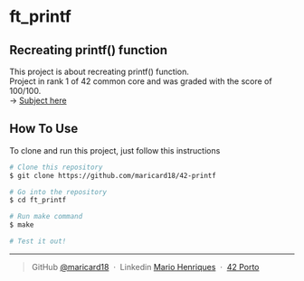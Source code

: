 # ft_printf

## Recreating printf() function

This project is about recreating printf() function. <br>
Project in rank 1 of 42 common core and was graded with the score of 100/100. <br>
-> [Subject here](https://github.com/maricard18/42-printf/blob/main/extras/en.subject.pdf)


## How To Use

To clone and run this project, just follow this instructions

```bash
# Clone this repository
$ git clone https://github.com/maricard18/42-printf

# Go into the repository
$ cd ft_printf

# Run make command
$ make

# Test it out!
```

---

> GitHub [@maricard18](https://github.com/maricard18) &nbsp;&middot;&nbsp;
> Linkedin [Mario Henriques](https://www.linkedin.com/in/mario18) &nbsp;&middot;&nbsp;
> [42 Porto](https://www.42porto.com/en)
